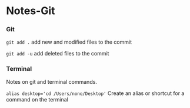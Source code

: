 Notes-Git
=========

### Git

`git add .` add new and modified files to the commit

`git add -u` add deleted files to the commit


### Terminal

Notes on git and terminal commands.

`alias desktop='cd /Users/nono/Desktop'` Create an alias or shortcut for a command on the terminal